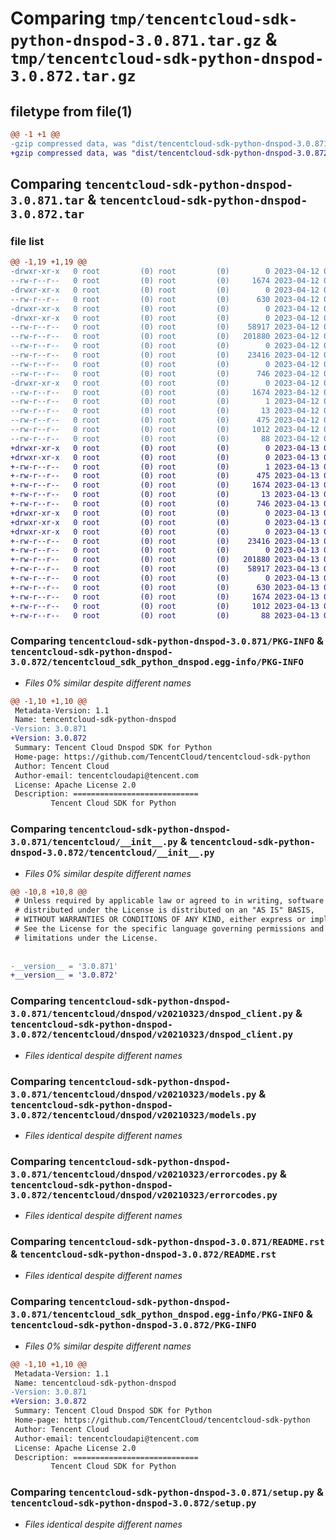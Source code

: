 # Comparing `tmp/tencentcloud-sdk-python-dnspod-3.0.871.tar.gz` & `tmp/tencentcloud-sdk-python-dnspod-3.0.872.tar.gz`

## filetype from file(1)

```diff
@@ -1 +1 @@
-gzip compressed data, was "dist/tencentcloud-sdk-python-dnspod-3.0.871.tar", last modified: Wed Apr 12 00:22:50 2023, max compression
+gzip compressed data, was "dist/tencentcloud-sdk-python-dnspod-3.0.872.tar", last modified: Thu Apr 13 00:39:40 2023, max compression
```

## Comparing `tencentcloud-sdk-python-dnspod-3.0.871.tar` & `tencentcloud-sdk-python-dnspod-3.0.872.tar`

### file list

```diff
@@ -1,19 +1,19 @@
-drwxr-xr-x   0 root         (0) root         (0)        0 2023-04-12 00:22:50.000000 tencentcloud-sdk-python-dnspod-3.0.871/
--rw-r--r--   0 root         (0) root         (0)     1674 2023-04-12 00:22:50.000000 tencentcloud-sdk-python-dnspod-3.0.871/PKG-INFO
-drwxr-xr-x   0 root         (0) root         (0)        0 2023-04-12 00:22:50.000000 tencentcloud-sdk-python-dnspod-3.0.871/tencentcloud/
--rw-r--r--   0 root         (0) root         (0)      630 2023-04-12 00:22:50.000000 tencentcloud-sdk-python-dnspod-3.0.871/tencentcloud/__init__.py
-drwxr-xr-x   0 root         (0) root         (0)        0 2023-04-12 00:22:50.000000 tencentcloud-sdk-python-dnspod-3.0.871/tencentcloud/dnspod/
-drwxr-xr-x   0 root         (0) root         (0)        0 2023-04-12 00:22:50.000000 tencentcloud-sdk-python-dnspod-3.0.871/tencentcloud/dnspod/v20210323/
--rw-r--r--   0 root         (0) root         (0)    58917 2023-04-12 00:22:50.000000 tencentcloud-sdk-python-dnspod-3.0.871/tencentcloud/dnspod/v20210323/dnspod_client.py
--rw-r--r--   0 root         (0) root         (0)   201880 2023-04-12 00:22:50.000000 tencentcloud-sdk-python-dnspod-3.0.871/tencentcloud/dnspod/v20210323/models.py
--rw-r--r--   0 root         (0) root         (0)        0 2023-04-12 00:22:50.000000 tencentcloud-sdk-python-dnspod-3.0.871/tencentcloud/dnspod/v20210323/__init__.py
--rw-r--r--   0 root         (0) root         (0)    23416 2023-04-12 00:22:50.000000 tencentcloud-sdk-python-dnspod-3.0.871/tencentcloud/dnspod/v20210323/errorcodes.py
--rw-r--r--   0 root         (0) root         (0)        0 2023-04-12 00:22:50.000000 tencentcloud-sdk-python-dnspod-3.0.871/tencentcloud/dnspod/__init__.py
--rw-r--r--   0 root         (0) root         (0)      746 2023-04-12 00:22:50.000000 tencentcloud-sdk-python-dnspod-3.0.871/README.rst
-drwxr-xr-x   0 root         (0) root         (0)        0 2023-04-12 00:22:50.000000 tencentcloud-sdk-python-dnspod-3.0.871/tencentcloud_sdk_python_dnspod.egg-info/
--rw-r--r--   0 root         (0) root         (0)     1674 2023-04-12 00:22:50.000000 tencentcloud-sdk-python-dnspod-3.0.871/tencentcloud_sdk_python_dnspod.egg-info/PKG-INFO
--rw-r--r--   0 root         (0) root         (0)        1 2023-04-12 00:22:50.000000 tencentcloud-sdk-python-dnspod-3.0.871/tencentcloud_sdk_python_dnspod.egg-info/dependency_links.txt
--rw-r--r--   0 root         (0) root         (0)       13 2023-04-12 00:22:50.000000 tencentcloud-sdk-python-dnspod-3.0.871/tencentcloud_sdk_python_dnspod.egg-info/top_level.txt
--rw-r--r--   0 root         (0) root         (0)      475 2023-04-12 00:22:50.000000 tencentcloud-sdk-python-dnspod-3.0.871/tencentcloud_sdk_python_dnspod.egg-info/SOURCES.txt
--rw-r--r--   0 root         (0) root         (0)     1012 2023-04-12 00:22:50.000000 tencentcloud-sdk-python-dnspod-3.0.871/setup.py
--rw-r--r--   0 root         (0) root         (0)       88 2023-04-12 00:22:50.000000 tencentcloud-sdk-python-dnspod-3.0.871/setup.cfg
+drwxr-xr-x   0 root         (0) root         (0)        0 2023-04-13 00:39:40.000000 tencentcloud-sdk-python-dnspod-3.0.872/
+drwxr-xr-x   0 root         (0) root         (0)        0 2023-04-13 00:39:40.000000 tencentcloud-sdk-python-dnspod-3.0.872/tencentcloud_sdk_python_dnspod.egg-info/
+-rw-r--r--   0 root         (0) root         (0)        1 2023-04-13 00:39:40.000000 tencentcloud-sdk-python-dnspod-3.0.872/tencentcloud_sdk_python_dnspod.egg-info/dependency_links.txt
+-rw-r--r--   0 root         (0) root         (0)      475 2023-04-13 00:39:40.000000 tencentcloud-sdk-python-dnspod-3.0.872/tencentcloud_sdk_python_dnspod.egg-info/SOURCES.txt
+-rw-r--r--   0 root         (0) root         (0)     1674 2023-04-13 00:39:40.000000 tencentcloud-sdk-python-dnspod-3.0.872/tencentcloud_sdk_python_dnspod.egg-info/PKG-INFO
+-rw-r--r--   0 root         (0) root         (0)       13 2023-04-13 00:39:40.000000 tencentcloud-sdk-python-dnspod-3.0.872/tencentcloud_sdk_python_dnspod.egg-info/top_level.txt
+-rw-r--r--   0 root         (0) root         (0)      746 2023-04-13 00:39:40.000000 tencentcloud-sdk-python-dnspod-3.0.872/README.rst
+drwxr-xr-x   0 root         (0) root         (0)        0 2023-04-13 00:39:40.000000 tencentcloud-sdk-python-dnspod-3.0.872/tencentcloud/
+drwxr-xr-x   0 root         (0) root         (0)        0 2023-04-13 00:39:40.000000 tencentcloud-sdk-python-dnspod-3.0.872/tencentcloud/dnspod/
+drwxr-xr-x   0 root         (0) root         (0)        0 2023-04-13 00:39:40.000000 tencentcloud-sdk-python-dnspod-3.0.872/tencentcloud/dnspod/v20210323/
+-rw-r--r--   0 root         (0) root         (0)    23416 2023-04-13 00:39:40.000000 tencentcloud-sdk-python-dnspod-3.0.872/tencentcloud/dnspod/v20210323/errorcodes.py
+-rw-r--r--   0 root         (0) root         (0)        0 2023-04-13 00:39:40.000000 tencentcloud-sdk-python-dnspod-3.0.872/tencentcloud/dnspod/v20210323/__init__.py
+-rw-r--r--   0 root         (0) root         (0)   201880 2023-04-13 00:39:40.000000 tencentcloud-sdk-python-dnspod-3.0.872/tencentcloud/dnspod/v20210323/models.py
+-rw-r--r--   0 root         (0) root         (0)    58917 2023-04-13 00:39:40.000000 tencentcloud-sdk-python-dnspod-3.0.872/tencentcloud/dnspod/v20210323/dnspod_client.py
+-rw-r--r--   0 root         (0) root         (0)        0 2023-04-13 00:39:40.000000 tencentcloud-sdk-python-dnspod-3.0.872/tencentcloud/dnspod/__init__.py
+-rw-r--r--   0 root         (0) root         (0)      630 2023-04-13 00:39:40.000000 tencentcloud-sdk-python-dnspod-3.0.872/tencentcloud/__init__.py
+-rw-r--r--   0 root         (0) root         (0)     1674 2023-04-13 00:39:40.000000 tencentcloud-sdk-python-dnspod-3.0.872/PKG-INFO
+-rw-r--r--   0 root         (0) root         (0)     1012 2023-04-13 00:39:40.000000 tencentcloud-sdk-python-dnspod-3.0.872/setup.py
+-rw-r--r--   0 root         (0) root         (0)       88 2023-04-13 00:39:40.000000 tencentcloud-sdk-python-dnspod-3.0.872/setup.cfg
```

### Comparing `tencentcloud-sdk-python-dnspod-3.0.871/PKG-INFO` & `tencentcloud-sdk-python-dnspod-3.0.872/tencentcloud_sdk_python_dnspod.egg-info/PKG-INFO`

 * *Files 0% similar despite different names*

```diff
@@ -1,10 +1,10 @@
 Metadata-Version: 1.1
 Name: tencentcloud-sdk-python-dnspod
-Version: 3.0.871
+Version: 3.0.872
 Summary: Tencent Cloud Dnspod SDK for Python
 Home-page: https://github.com/TencentCloud/tencentcloud-sdk-python
 Author: Tencent Cloud
 Author-email: tencentcloudapi@tencent.com
 License: Apache License 2.0
 Description: ============================
         Tencent Cloud SDK for Python
```

### Comparing `tencentcloud-sdk-python-dnspod-3.0.871/tencentcloud/__init__.py` & `tencentcloud-sdk-python-dnspod-3.0.872/tencentcloud/__init__.py`

 * *Files 0% similar despite different names*

```diff
@@ -10,8 +10,8 @@
 # Unless required by applicable law or agreed to in writing, software
 # distributed under the License is distributed on an "AS IS" BASIS,
 # WITHOUT WARRANTIES OR CONDITIONS OF ANY KIND, either express or implied.
 # See the License for the specific language governing permissions and
 # limitations under the License.
 
 
-__version__ = '3.0.871'
+__version__ = '3.0.872'
```

### Comparing `tencentcloud-sdk-python-dnspod-3.0.871/tencentcloud/dnspod/v20210323/dnspod_client.py` & `tencentcloud-sdk-python-dnspod-3.0.872/tencentcloud/dnspod/v20210323/dnspod_client.py`

 * *Files identical despite different names*

### Comparing `tencentcloud-sdk-python-dnspod-3.0.871/tencentcloud/dnspod/v20210323/models.py` & `tencentcloud-sdk-python-dnspod-3.0.872/tencentcloud/dnspod/v20210323/models.py`

 * *Files identical despite different names*

### Comparing `tencentcloud-sdk-python-dnspod-3.0.871/tencentcloud/dnspod/v20210323/errorcodes.py` & `tencentcloud-sdk-python-dnspod-3.0.872/tencentcloud/dnspod/v20210323/errorcodes.py`

 * *Files identical despite different names*

### Comparing `tencentcloud-sdk-python-dnspod-3.0.871/README.rst` & `tencentcloud-sdk-python-dnspod-3.0.872/README.rst`

 * *Files identical despite different names*

### Comparing `tencentcloud-sdk-python-dnspod-3.0.871/tencentcloud_sdk_python_dnspod.egg-info/PKG-INFO` & `tencentcloud-sdk-python-dnspod-3.0.872/PKG-INFO`

 * *Files 0% similar despite different names*

```diff
@@ -1,10 +1,10 @@
 Metadata-Version: 1.1
 Name: tencentcloud-sdk-python-dnspod
-Version: 3.0.871
+Version: 3.0.872
 Summary: Tencent Cloud Dnspod SDK for Python
 Home-page: https://github.com/TencentCloud/tencentcloud-sdk-python
 Author: Tencent Cloud
 Author-email: tencentcloudapi@tencent.com
 License: Apache License 2.0
 Description: ============================
         Tencent Cloud SDK for Python
```

### Comparing `tencentcloud-sdk-python-dnspod-3.0.871/setup.py` & `tencentcloud-sdk-python-dnspod-3.0.872/setup.py`

 * *Files identical despite different names*

